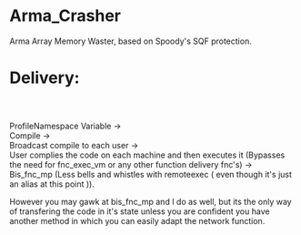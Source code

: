# Arma_Crasher
Arma Array Memory Waster, based on Spoody's SQF protection.

 # Delivery: <h3/> <br/>
 ProfileNamespace Variable -> <br/>
 Compile -> <br/>
 Broadcast compile to each user -><br/>
 User complies the code on each machine and then executes it (Bypasses the need for fnc_exec_vm or any other function delivery fnc's) -> <br/>
 Bis_fnc_mp (Less bells and whistles with remoteexec ( even though it's just an alias at this point )).<br/>
 
However you may gawk at bis_fnc_mp and I do as well, but its the only way of transfering the code in it's state unless you are confident you have another method in which you can easily adapt the network function.
